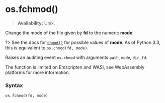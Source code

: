 # os.fchmod()

> **Availability:** Unix.

Change the mode of the file given by **fd** to the numeric **mode**.

?> See the docs for [`chmod()`](/modules/os/chmod.md) for possible values of **mode**. As of Python 3.3, this is equivalent to `os.chmod(fd, mode)`.

Raises an auditing event `os.chmod` with arguments `path`, `mode`, `dir_fd`.

The function is limited on Emscripten and WASI, see WebAssembly platforms for more information.

### Syntax

```python
os.fchmod(fd, mode)
```